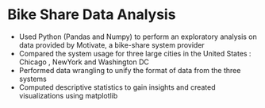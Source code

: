 # Bike Share Data Analysis

* Used Python (Pandas and Numpy) to perform an exploratory analysis on data provided by Motivate, a bike-share system provider
* Compared the system usage for three large cities in the United States : Chicago , NewYork and Washington DC
* Performed data wrangling to unify the format of data from the three systems
* Computed descriptive statistics to gain insights and created visualizations using matplotlib
